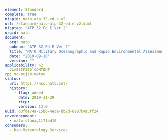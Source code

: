 ```yaml
---
element: Standard
complete: true
nispid: nato-atp-32-ed.e-v2
url: /standard/nato-atp-32-ed.e-v2.html
nisptag: "ATP 32 Ed E Ver 2"
orgid: nato
document:
  org: nato
  pubnum: "ATP-32 Ed E Ver 2"
  title: "NATO Military Oceanographic and Rapid Environmental Assessment Support Procedures"
  date: "2019-09-10"
  version: ""
applicability: >2
  CLASSIFIED CONTENT
rp: mc-mcjsb-metoc
status:
  uri: https://nso.nato.int/
  history: 
    - flag: added
      date: 2019-11-29
      rfcp: 
      version: 13.0
uuid: d3fde74a-15b6-4ece-bb2d-8987b495ff24
coverdocument:
  - nato-stanag1171ed10
consumers:
  - bsp-Meteorology_Services
---
```

